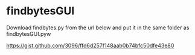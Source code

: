 # findbytesGUI
Download findbytes.py from the url below and put it in the same folder as findbytesGUI.pyw

https://gist.github.com/3096/ffd6d257f148aab0b74bfc50dfe43e80
